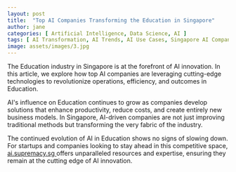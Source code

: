 ```yaml
---
layout: post
title:  "Top AI Companies Transforming the Education in Singapore"
author: jane
categories: [ Artificial Intelligence, Data Science, AI ]
tags: [ AI Transformation, AI Trends, AI Use Cases, Singapore AI Companies, AI Solutions for Businesses ]
image: assets/images/3.jpg
---
```


The Education industry in Singapore is at the forefront of AI innovation. In this article, we explore how top AI companies are leveraging cutting-edge technologies to revolutionize operations, efficiency, and outcomes in Education.

AI's influence on Education continues to grow as companies develop solutions that enhance productivity, reduce costs, and create entirely new business models. In Singapore, AI-driven companies are not just improving traditional methods but transforming the very fabric of the industry.

The continued evolution of AI in Education shows no signs of slowing down. For startups and companies looking to stay ahead in this competitive space, <a href="https://ai.supremacy.sg" target="_blank"> ai.supremacy.sg </a> offers unparalleled resources and expertise, ensuring they remain at the cutting edge of AI innovation.
